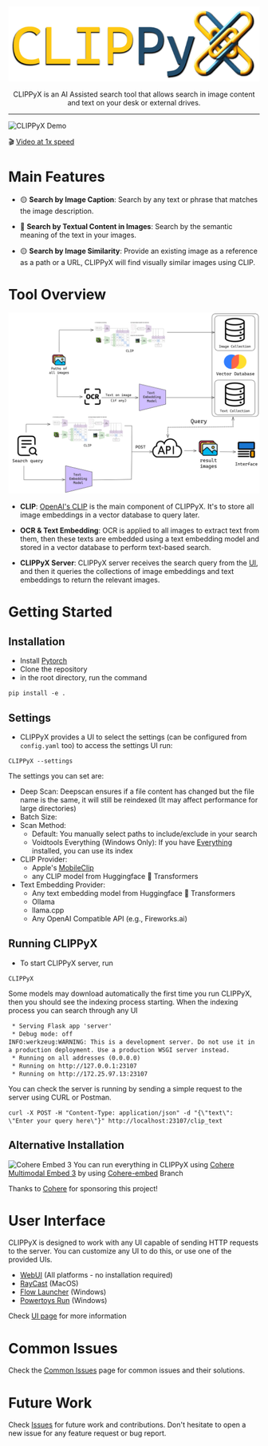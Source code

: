 <div align = "center" >
<img src="assets/logo_text.png" height="150">


CLIPPyX is an AI Assisted search tool that allows search in image content and text on your desk or external drives.

----------------------------------------

</div>

![CLIPPyX Demo](assets/fastgif_mac.gif)

🎬 [Video at 1x speed](https://x.com/0ssamaak0/status/1797373251049713827)

# Main Features
- 🟡 **Search by Image Caption**: Search by any text or phrase that matches the image description.

- 🔵 **Search by Textual Content in Images**: Search by the semantic meaning of the text in your images.

- 🟡 **Search by Image Similarity**: Provide an existing image as a reference as a path or a URL, CLIPPyX will find visually similar images using CLIP.

# Tool Overview

![CLIPPyX Overview](assets/CLIPPyX_diag.png)

- **CLIP**:
[OpenAI's CLIP](https://openai.com/index/clip/) is the main component of CLIPPyX. It's to store all image embeddings in a vector database to query later.

- **OCR & Text Embedding**:
OCR is applied to all images to extract text from them, then these texts are embedded using a text embedding model and stored in a vector database to perform text-based search.

- **CLIPPyX Server**:
CLIPPyX server receives the search query from the [UI](#User-Interface), and then it queries the collections of image embeddings and text embeddings to return the relevant images.

# Getting Started
## Installation
- Install [Pytorch](https://pytorch.org/)
- Clone the repository
- in the root directory, run the command

```
pip install -e .
```
## Settings
- CLIPPyX provides a UI to select the settings (can be configured from `config.yaml` too) to access the settings UI run:
```
CLIPPyX --settings
```
The settings you can set are:
- Deep Scan: Deepscan ensures if a file content has changed but the file name is the same, it will still be reindexed (It may affect performance for large directories)
- Batch Size: 
- Scan Method:
    - Default: You manually select paths to include/exclude in your search
    - Voidtools Everything (Windows Only): If you have [Everything](https://www.voidtools.com) installed, you can use its index
- CLIP Provider: 
    - Apple's [MobileClip](https://machinelearning.apple.com/research/mobileclip) 
    - any CLIP model from Huggingface 🤗 Transformers
- Text Embedding Provider: 
    - Any text embedding model from Huggingface 🤗 Transformers
    - Ollama
    - llama.cpp
    - Any OpenAI Compatible API (e.g., Fireworks.ai)

## Running CLIPPyX
- To start CLIPPyX server, run 
```
CLIPPyX
```

Some models may download automatically the first time you run CLIPPyX, then you should see the indexing process starting. When the indexing process you can search through any UI

```
 * Serving Flask app 'server'
 * Debug mode: off
INFO:werkzeug:WARNING: This is a development server. Do not use it in a production deployment. Use a production WSGI server instead.
 * Running on all addresses (0.0.0.0)
 * Running on http://127.0.0.1:23107
 * Running on http://172.25.97.13:23107
 ```

You can check the server is running by sending a simple request to the server using CURL or Postman.

```
curl -X POST -H "Content-Type: application/json" -d "{\"text\": \"Enter your query here\"}" http://localhost:23107/clip_text
```

## Alternative Installation
![Cohere Embed 3](https://cohere.com/_next/image?url=https%3A%2F%2Fcohere-ai.ghost.io%2Fcontent%2Fimages%2F2024%2F10%2FEmbed-Multi-Modal-Hero.png&w=3840&q=75)
You can run everything in CLIPPyX using [Cohere Multimodal Embed 3](https://cohere.com/blog/multimodal-embed-3) by using [Cohere-embed](https://github.com/0ssamaak0/CLIPPyX/tree/Cohere-embed) Branch

Thanks to [Cohere](https://cohere.com) for sponsoring this project!

# User Interface
CLIPPyX is designed to work with any UI capable of sending HTTP requests to the server. You can customize any UI to do this, or use one of the provided UIs.

- [WebUI](https://github.com/0ssamaak0/CLIPPyX/tree/main/UI/CLIPPyX%20WebUI) (All platforms - no installation required)
- [RayCast](https://www.raycast.com/0ssamaak0/clippyx) (MacOS)
- [Flow Launcher](https://github.com/0ssamaak0/CLIPPyX/tree/main/UI/Flow%20Launcher) (Windows)
- [Powertoys Run](https://github.com/0ssamaak0/CLIPPyX/tree/main/UI/Powertoys%20Run) (Windows)


Check [UI page](https://github.com/0ssamaak0/CLIPPyX/tree/main/UI) for more information

# Common Issues
Check the [Common Issues](https://github.com/0ssamaak0/CLIPPyX/blob/main/docs/Common%20Issues.md) page for common issues and their solutions.

# Future Work
Check [Issues](https://github.com/0ssamaak0/CLIPPyX/issues) for future work and contributions. Don't hesitate to open a new issue for any feature request or bug report.